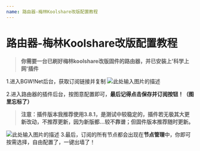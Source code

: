 ```yaml
---
name: 路由器-梅林Koolshare改版配置教程
---
```


# 路由器-梅林Koolshare改版配置教程

> **你需要一台已刷好梅林koolshare改版固件的路由器，并已安装上'科学上网'插件**

 1.进入BGW!Net后台，获取订阅链接并复制
 ![此处输入图片的描述][1]  
 
 2.进入路由器的插件后台，按图意配置即可，**最后记得点击保存并订阅按钮！（图里忘标了）**

> **注意：插件版本我推荐使用3.8.1，是测试中较稳定的，插件若无极其大更新改动，不推荐更新，因为新版都...较不靠谱；但固件版本推荐随时更新。**

![此处输入图片的描述][2]
 3.最后，订阅的所有节点都会出现在**节点管理**中，你即可按需选择，自由配置了，一键出墙了！


  [1]: https://raw.githubusercontent.com/LYJSPEEDX/bgwdocs/master/r1.png
  [2]: https://raw.githubusercontent.com/LYJSPEEDX/bgwdocs/master/r2.png

